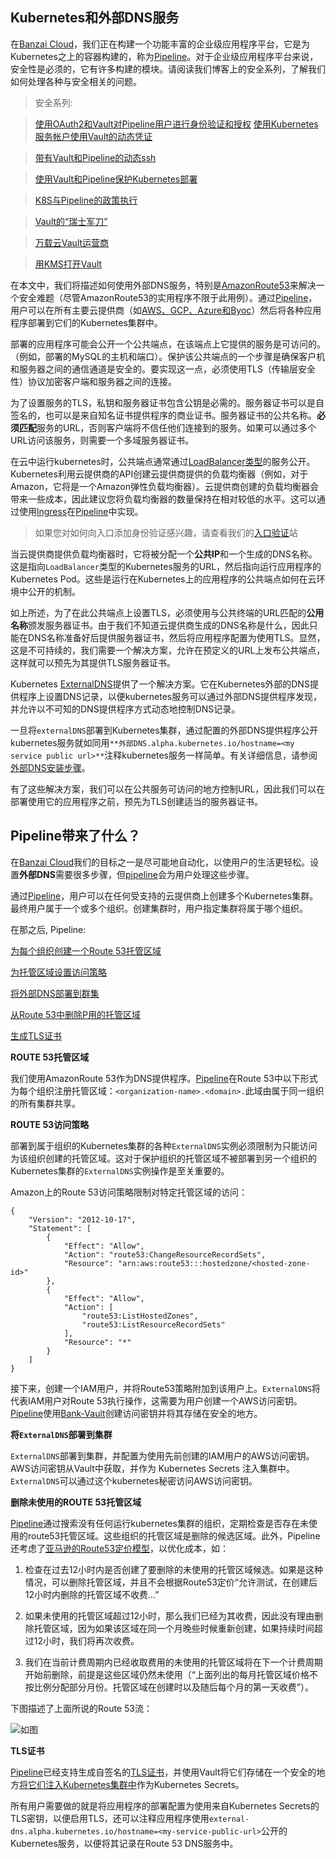 ## Kubernetes和外部DNS服务

在[Banzai Cloud](https://github.com/banzaicloud/pipeline)，我们正在构建一个功能丰富的企业级应用程序平台，它是为Kubernetes之上的容器构建的，称为[Pipeline](https://beta.banzaicloud.io/ui/)。对于企业级应用程序平台来说，安全性是必须的，它有许多构建的模块。请阅读我们博客上的安全系列，了解我们如何处理各种与安全相关的问题。

> 安全系列:

> [使用OAuth2和Vault对Pipeline用户进行身份验证和授权](https://banzaicloud.com/blog/oauth2-vault/)
> [使用Kubernetes服务帐户使用Vault的动态凭证](https://banzaicloud.com/blog/vault-dynamic-secrets/)


> [带有Vault和Pipeline的动态ssh](https://banzaicloud.com/blog/vault-dynamic-ssh/)


> [使用Vault和Pipeline保护Kubernetes部署](https://banzaicloud.com/blog/hashicorp-guest-post/)


> [K8S与Pipeline的政策执行](https://banzaicloud.com/blog/policy-enforcement-k8s/)


> [Vault的“瑞士军刀”](https://banzaicloud.com/blog/announcing-bank-vaults/)


> [万载云Vault运营商](https://banzaicloud.com/blog/vault-operator/)


> [用KMS打开Vault](https://banzaicloud.com/blog/vault-unsealing/)

在本文中，我们将描述如何使用外部DNS服务，特别是[AmazonRoute53](https://aws.amazon.com/cn/route53/)来解决一个安全难题（尽管AmazonRoute53的实用程序不限于此用例）。通过[Pipeline](https://github.com/banzaicloud/pipeline)，用户可以在所有主要云提供商（如[AWS、GCP、Azure和Byoc](https://github.com/banzaicloud/pipeline/tree/master/cluster)）然后将各种应用程序部署到它们的Kubernetes集群中。

部署的应用程序可能会公开一个公共端点，在该端点上它提供的服务是可访问的。（例如，部署的MySQL的主机和端口）。保护该公共端点的一个步骤是确保客户机和服务器之间的通信通道是安全的。要实现这一点，必须使用TLS（传输层安全性）协议加密客户端和服务器之间的连接。

为了设置服务的TLS，私钥和服务器证书包含公钥是必需的。服务器证书可以是自签名的，也可以是来自知名证书提供程序的商业证书。服务器证书的公共名称。**必须匹配**服务的URL，否则客户端将不信任他们连接到的服务。如果可以通过多个URL访问该服务，则需要一个多域服务器证书。

在云中运行kubernetes时，公共端点通常通过[LoadBalancer类型](https://kubernetes.io/docs/concepts/services-networking/service/)的服务公开。Kubernetes利用云提供商的API创建云提供商提供的负载均衡器（例如，对于Amazon，它将是一个Amazon弹性负载均衡器）。云提供商创建的负载均衡器会带来一些成本，因此建议您将负载均衡器的数量保持在相对较低的水平。这可以通过使用[lngress](https://kubernetes.io/docs/concepts/services-networking/ingress/)在[Pipeline](https://github.com/banzaicloud/pipeline)中实现。



> 如果您对如何向入口添加身份验证感兴趣，请查看我们的[入口验证](https://banzaicloud.com/blog/ingress-auth/)站

当云提供商提供负载均衡器时，它将被分配一个**公共IP**和一个生成的DNS名称。这是指向`LoadBalancer`类型的Kubernetes服务的URL，然后指向运行应用程序的Kubernetes Pod。这些是运行在Kubernetes上的应用程序的公共端点如何在云环境中公开的机制。

如上所述，为了在此公共端点上设置TLS，必须使用与公共终端的URL匹配的**公用名称**颁发服务器证书。由于我们不知道云提供商生成的DNS名称是什么，因此只能在DNS名称准备好后提供服务器证书，然后将应用程序配置为使用TLS。显然，这是不可持续的，我们需要一个解决方案，允许在预定义的URL上发布公共端点，这样就可以预先为其提供TLS服务器证书。

Kubernetes [ExternalDNS](https://github.com/kubernetes-incubator/external-dns)提供了一个解决方案。它在Kubernetes外部的DNS提供程序上设置DNS记录，以便kubernetes服务可以通过外部DNS提供程序发现，并允许以不可知的DNS提供程序方式动态地控制DNS记录。


一旦将`externalDNS`部署到Kubernetes集群，通过配置的外部DNS提供程序公开kubernetes服务就如同用`**外部DNS.alpha.kubernetes.io/hostname=<my service public url>**`注释kubernetes服务一样简单。有关详细信息，请参阅[外部DNS安装步骤](https://github.com/kubernetes-incubator/external-dns#setup-steps)。

有了这些解决方案，我们可以在公共服务可访问的地方控制URL，因此我们可以在部署使用它的应用程序之前，预先为TLS创建适当的服务器证书。

## Pipeline带来了什么？ 
在[Banzai Cloud](https://github.com/banzaicloud/pipeline)我们的目标之一是尽可能地自动化，以使用户的生活更轻松。设置**外部DNS**需要很多步骤，但[pipeline](https://github.com/banzaicloud/pipeline)会为用户处理这些步骤。

通过[Pipeline](https://github.com/banzaicloud/pipeline)，用户可以在任何受支持的云提供商上创建多个Kubernetes集群。最终用户属于一个或多个组织。创建集群时，用户指定集群将属于哪个组织。

在那之后, Pipeline:

[为每个组织创建一个Route 53托管区域](https://banzaicloud.com/blog/k8s-external-dns-route53/#route53-hosted-zone )

[为托管区域设置访问策略](https://banzaicloud.com/blog/k8s-external-dns-route53/#route53-access-policy)

[将外部DNS部署到群集](https://banzaicloud.com/blog/k8s-external-dns-route53/#deploying-externaldns-to-cluster)

[从Route 53中删除P用的托管区域](https://banzaicloud.com/blog/k8s-external-dns-route53/#removing-unused-route53-hosted-zones)

[生成TLS证书](https://banzaicloud.com/blog/k8s-external-dns-route53/#tls-certificates)

**ROUTE 53托管区域**

我们使用AmazonRoute 53作为DNS提供程序。[Pipeline](https://beta.banzaicloud.io/ui/)在Route 53中以下形式为每个组织注册托管区域：`<organization-name>.<domain>.`此域由属于同一组织的所有集群共享。

**ROUTE 53访问策略**

部署到属于组织的Kubernetes集群的各种`ExternalDNS`实例必须限制为只能访问为该组织创建的托管区域。这对于保护组织的托管区域不被部署到另一个组织的Kubernetes集群的`ExternalDNS`实例操作是至关重要的。

Amazon上的Route 53访问策略限制对特定托管区域的访问：

```
{
    "Version": "2012-10-17",
    "Statement": [
        {
            "Effect": "Allow",
            "Action": "route53:ChangeResourceRecordSets",
            "Resource": "arn:aws:route53:::hostedzone/<hosted-zone-id>"
        },
        {
            "Effect": "Allow",
            "Action": [
                "route53:ListHostedZones",
                "route53:ListResourceRecordSets"
            ],
            "Resource": "*"
        }
    ]
}
```

接下来，创建一个IAM用户，并将Route53策略附加到该用户上。`ExternalDNS`将代表IAM用户对Route 53执行操作，这需要为用户创建一个AWS访问密钥。[Pipeline](https://github.com/banzaicloud/pipeline)使用[Bank-Vault](https://banzaicloud.com/blog/announcing-bank-vaults/)创建访问密钥并将其存储在安全的地方。

**将`ExternalDNS`部署到集群**

`ExternalDNS`部署到集群，并配置为使用先前创建的IAM用户的AWS访问密钥。AWS访问密钥从Vault中获取，并作为 Kubernetes Secrets 注入集群中。`ExternalDNS`可以通过这个kubernetes秘密访问AWS访问密钥。

**删除未使用的ROUTE 53托管区域**

[Pipeline](https://github.com/banzaicloud/pipeline)通过搜索没有任何运行kubernetes集群的组织，定期检查是否存在未使用的route53托管区域。这些组织的托管区域是删除的候选区域。此外，Pipeline还考虑了[亚马逊的Route53定价模型](https://aws.amazon.com/cn/route53/pricing/)，以优化成本，如：

1. 检查在过去12小时内是否创建了要删除的未使用的托管区域候选。如果是这种情况，可以删除托管区域，并且不会根据Route53定价“允许测试，在创建后12小时内删除的托管区域不收费…”



2. 如果未使用的托管区域超过12小时，那么我们已经为其收费，因此没有理由删除托管区域，因为如果该区域在同一个月晚些时候重新创建，如果持续时间超过12小时，我们将再次收费。
3. 我们在当前计费周期内已经收取费用的未使用的托管区域将在下一个计费周期开始前删除，前提是这些区域仍然未使用（“上面列出的每月托管区域价格不按比例分配部分月份。托管区域在创建时以及随后每个月的第一天收费”）。

下图描述了上面所说的Route 53流：

![如图](https://github.com/wangzhiji/news.caas.one/blob/master/translation/images/external_dns.png)

**TLS证书**

[Pipeline](https://github.com/banzaicloud/pipeline)已经支持生成自签名的[TLS证书](https://banzaicloud.com/blog/pipeline-secrets/#tls-certificate)，并使用Vault将它们存储在一个安全的地方[将它们注入Kubernetes集群中](https://banzaicloud.com/blog/pipeline-secrets/#secret-consumption-in-kubernetes)作为Kubernetes Secrets。

所有用户需要做的就是将应用程序的部署配置为使用来自Kubernetes Secrets的TLS密钥，以便启用TLS，还可以注释应用程序使用`external-dns.alpha.kubernetes.io/hostname=<my-service-public-url>`公开的Kubernetes服务，以便将其记录在Route 53 DNS服务中。
